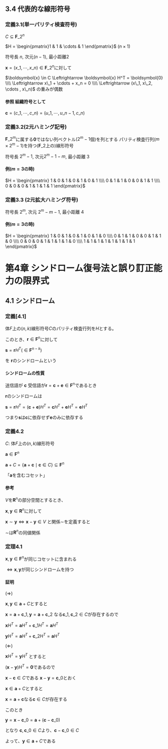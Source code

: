 ## 3.4 代表的な線形符号
### 定義3.1(単一パリティ検査符号)
$C \subseteq \boldsymbol{F}\_2^n$

$H = \begin{pmatrix}1 & 1 & \cdots & 1 \end{pmatrix}$ ($n \times 1$)

符号長 $n$, 次元$(n-1)$, 最小距離$2$

$\boldsymbol{x} = (x\_1, \cdots , x\_n) \in \boldsymbol{F}\_2^n$に対して

$\boldsymbol{x} \in C \Leftrightarrow \boldsymbol{x} H^T = \boldsymbol{0} \\\\
\Leftrightarrow x\_1 + \cdots + x_n = 0 \\\\
\Leftrightarrow (x\_1, x\_2, \cdots , x\_n)$ の重みが偶数

#### 参照 組織符号として
$\boldsymbol{c} = (c\_1, \cdots, c\_n) = (u\_1, \cdots, u\_{n-1} , c\_n)$


### 定義3.2(2元ハミング記号)
$\boldsymbol{F}\_2^m$に属する$\boldsymbol{0}$ではない列ベクトル($2^m -1$個)を列とする
パリティ検査行列($m \times 2^m -1$)を持つ($\boldsymbol{F}\_2$上の)線形符号

符号長 $2^m -1$, 次元$2^m - 1 - m$, 最小距離 $3$

#### 例($m=3$の時)
$H = \begin{pmatrix}
1 & 0 & 1 & 0 & 1 & 0 & 1 \\\\
0 & 1 & 1 & 0 & 0 & 1 & 1 \\\\
0 & 0 & 0 & 1 & 1 & 1 & 1
\end{pmatrix}$

### 定義3.3 (2元拡大ハミング符号)
符号長 $2^m$, 次元 $2^m - m - 1$, 最小距離 $4$

#### 例($m=3$の時)
$H = \begin{pmatrix}
1 & 0 & 1 & 0 & 1 & 0 & 1 & 0 \\\\
0 & 1 & 1 & 0 & 0 & 1 & 1 & 0 \\\\
0 & 0 & 0 & 1 & 1 & 1 & 1 & 0 \\\\
1 & 1 & 1 & 1 & 1 & 1 & 1 & 1
\end{pmatrix}$

# 第4章 シンドローム復号法と誤り訂正能力の限界式
## 4.1 シンドローム
### 定義[4.1]
体$F$上の$(n,k)$線形符号$C$のパリティ検査行列を$H$とする。

このとき、$\boldsymbol{r} \in \boldsymbol{F}^n$に対して

$\boldsymbol{s} = \boldsymbol{r} H^T (\in \boldsymbol{F}^{n-k})$

を $\boldsymbol{r}$のシンドロームという

#### シンドロームの性質

送信語が $\boldsymbol{c}$
受信語が$\boldsymbol{r} = \boldsymbol{c} + \boldsymbol{e} \in \boldsymbol{F}^n$であるとき

$\boldsymbol{r}$のシンドロームは

$\boldsymbol{s} = \boldsymbol{r} H^T =
(\boldsymbol{c} + \boldsymbol{e}) H^T = \boldsymbol{c} H^T + \boldsymbol{e} H^T = \boldsymbol{e} H^T$

つまり$\boldsymbol{s}$は$\boldsymbol{c}$に依存せず$\boldsymbol{e}$のみに依存する

### 定義4.2
$C$: 体$F$上の$(n,k)$線形符号

$\boldsymbol{a} \in \boldsymbol{F}^n$

$\boldsymbol{a} + C =
  \lbrace \boldsymbol{a} + \boldsymbol{c} \mid \boldsymbol{c} \in C \rbrace \subseteq \boldsymbol{F}^n$

「$\boldsymbol{a}$を含むコセット」

#### 参考
$V$を$\boldsymbol{R}^n$の部分空間とするとき、

$\boldsymbol{x}, \boldsymbol{y} \in \boldsymbol{R}^n$に対して

$\boldsymbol{x} \sim \boldsymbol{y} \Leftrightarrow \boldsymbol{x} - \boldsymbol{y} \in V$
と関係$\sim$を定義すると

$\sim$は$\boldsymbol{R}^n$の同値関係

### 定理4.1
$\boldsymbol{x}, \boldsymbol{y} \in \boldsymbol{F}^n$が同じコセットに含まれる

$\Leftrightarrow \boldsymbol{x}, \boldsymbol{y}$が同じシンドロームを持つ

#### 証明
($\Rightarrow$)

$\boldsymbol{x}, \boldsymbol{y} \in \boldsymbol{a} + C$とすると

$\boldsymbol{x} = \boldsymbol{a} + \boldsymbol{c}\_1, \boldsymbol{y} = \boldsymbol{a} + \boldsymbol{c}\_2$
なる$\boldsymbol{c}\_1, \boldsymbol{c}\_2 \in C$が存在するので

$\boldsymbol{x} H^T = \boldsymbol{a} H^T + \boldsymbol{c}\_1 H^T = \boldsymbol{a} H^T$

$\boldsymbol{y} H^T = \boldsymbol{a} H^T + \boldsymbol{c}\_2 H^T = \boldsymbol{a} H^T$

($\Leftarrow$)

$\boldsymbol{x} H^T = \boldsymbol{y} H^T$ とすると

$(\boldsymbol{x} - \boldsymbol{y} )H^T = \boldsymbol{0}$であるので

$\boldsymbol{x} - \boldsymbol{c} \in C$である $\boldsymbol{x} - \boldsymbol{y} = \boldsymbol{c}\_0$とおく

$\boldsymbol{x} \in \boldsymbol{a} + C$とすると

$\boldsymbol{x} = \boldsymbol{a} + \boldsymbol{c}$なる$\boldsymbol{c} \in C$が存在する

このとき

$\boldsymbol{y} = \boldsymbol{x} - \boldsymbol{c}\_0 = \boldsymbol{a} + (\boldsymbol{c} - \boldsymbol{c}\_0)$

となり $\boldsymbol{c}, \boldsymbol{c}\_0 \in C$より、$\boldsymbol{c} - \boldsymbol{c}\_0 \in C$

よって、$\boldsymbol{y} \in \boldsymbol{a} + C$である
